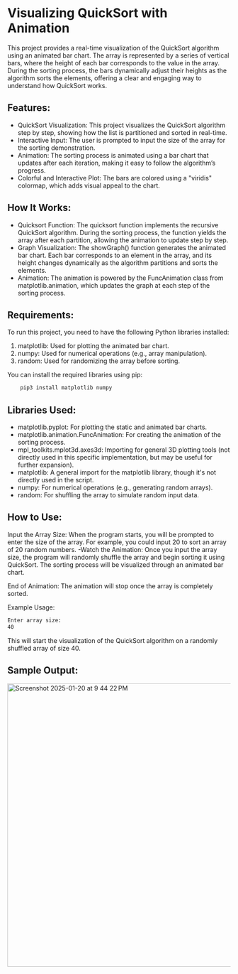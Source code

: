 # Visualizing QuickSort with Animation

This project provides a real-time visualization of the QuickSort algorithm using an animated bar chart. The array is represented by a series of vertical bars, where the height of each bar corresponds to the value in the array. During the sorting process, the bars dynamically adjust their heights as the algorithm sorts the elements, offering a clear and engaging way to understand how QuickSort works.

## Features:

- QuickSort Visualization: This project visualizes the QuickSort algorithm step by step, showing how the list is partitioned and sorted in real-time.
- Interactive Input: The user is prompted to input the size of the array for the sorting demonstration.
- Animation: The sorting process is animated using a bar chart that updates after each iteration, making it easy to follow the algorithm’s progress.
- Colorful and Interactive Plot: The bars are colored using a "viridis" colormap, which adds visual appeal to the chart.

## How It Works:

- Quicksort Function: The quicksort function implements the recursive QuickSort algorithm. During the sorting process, the function yields the array after each partition, allowing the animation to update step by step.
- Graph Visualization: The showGraph() function generates the animated bar chart. Each bar corresponds to an element in the array, and its height changes dynamically as the algorithm partitions and sorts the elements.
- Animation: The animation is powered by the FuncAnimation class from matplotlib.animation, which updates the graph at each step of the sorting process.

## Requirements:

To run this project, you need to have the following Python libraries installed:

1.  matplotlib: Used for plotting the animated bar chart.
2.  numpy: Used for numerical operations (e.g., array manipulation).
3.  random: Used for randomizing the array before sorting.

You can install the required libraries using pip:

```bash
    pip3 install matplotlib numpy
```

## Libraries Used:

- matplotlib.pyplot: For plotting the static and animated bar charts.
- matplotlib.animation.FuncAnimation: For creating the animation of the sorting process.
- mpl_toolkits.mplot3d.axes3d: Importing for general 3D plotting tools (not directly used in this specific implementation, but may be useful for further expansion).
- matplotlib: A general import for the matplotlib library, though it's not directly used in the script.
- numpy: For numerical operations (e.g., generating random arrays).
- random: For shuffling the array to simulate random input data.

## How to Use:

Input the Array Size: When the program starts, you will be prompted to enter the size of the array. For example, you could input 20 to sort an array of 20 random numbers.
-Watch the Animation: Once you input the array size, the program will randomly shuffle the array and begin sorting it using QuickSort. The sorting process will be visualized through an animated bar chart.

End of Animation: The animation will stop once the array is completely sorted.

Example Usage:

```bash
Enter array size:
40
```

This will start the visualization of the QuickSort algorithm on a randomly shuffled array of size 40.

## Sample Output: 
<img width="638" alt="Screenshot 2025-01-20 at 9 44 22 PM" src="https://github.com/user-attachments/assets/830e92eb-92b4-45ac-8feb-30685a173225" />


